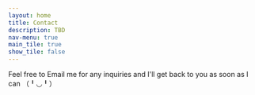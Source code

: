 ```yaml
---
layout: home
title: Contact
description: TBD
nav-menu: true
main_tile: true
show_tile: false
---
```

Feel free to Email me for any inquiries and I'll get back to you as soon as I can （╹◡╹）
